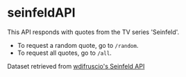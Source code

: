 # seinfeldAPI

This API responds with quotes from the TV series 'Seinfeld'.

- To request a random quote, go to `/random`.
- To request all quotes, go to `/all`.

Dataset retrieved from [wdifruscio's Seinfeld API](https://github.com/wdifruscio/seinfeld-api/blob/master/seinfeld.js)
